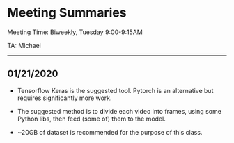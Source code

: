 # Meeting Summaries

Meeting Time: Biweekly, Tuesday 9:00-9:15AM

TA: Michael

---


## 01/21/2020

- Tensorflow Keras is the suggested tool. Pytorch is an alternative but requires significantly more work.

- The suggested method is to divide each video into frames, using some Python libs, then feed (some of) them to the model.

- ~20GB of dataset is recommended for the purpose of this class.

